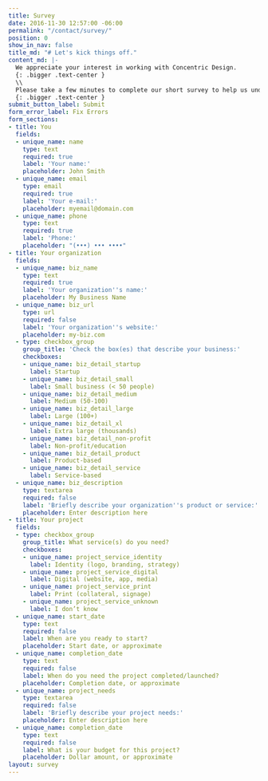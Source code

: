 ```yaml
---
title: Survey
date: 2016-11-30 12:57:00 -06:00
permalink: "/contact/survey/"
position: 0
show_in_nav: false
title_md: "# Let's kick things off."
content_md: |-
  We appreciate your interest in working with Concentric Design.
  {: .bigger .text-center }
  \\
  Please take a few minutes to complete our short survey to help us understand what you'd like to accomplish together.
  {: .bigger .text-center }
submit_button_label: Submit
form_error_label: Fix Errors
form_sections:
- title: You
  fields:
  - unique_name: name
    type: text
    required: true
    label: 'Your name:'
    placeholder: John Smith
  - unique_name: email
    type: email
    required: true
    label: 'Your e-mail:'
    placeholder: myemail@domain.com
  - unique_name: phone
    type: text
    required: true
    label: 'Phone:'
    placeholder: "(•••) ••• ••••"
- title: Your organization
  fields:
  - unique_name: biz_name
    type: text
    required: true
    label: 'Your organization''s name:'
    placeholder: My Business Name
  - unique_name: biz_url
    type: url
    required: false
    label: 'Your organization''s website:'
    placeholder: my-biz.com
  - type: checkbox_group
    group_title: 'Check the box(es) that describe your business:'
    checkboxes:
    - unique_name: biz_detail_startup
      label: Startup
    - unique_name: biz_detail_small
      label: Small business (< 50 people)
    - unique_name: biz_detail_medium
      label: Medium (50-100)
    - unique_name: biz_detail_large
      label: Large (100+)
    - unique_name: biz_detail_xl
      label: Extra large (thousands)
    - unique_name: biz_detail_non-profit
      label: Non-profit/education
    - unique_name: biz_detail_product
      label: Product-based
    - unique_name: biz_detail_service
      label: Service-based
  - unique_name: biz_description
    type: textarea
    required: false
    label: 'Briefly describe your organization''s product or service:'
    placeholder: Enter description here
- title: Your project
  fields:
  - type: checkbox_group
    group_title: What service(s) do you need?
    checkboxes:
    - unique_name: project_service_identity
      label: Identity (logo, branding, strategy)
    - unique_name: project_service_digital
      label: Digital (website, app, media)
    - unique_name: project_service_print
      label: Print (collateral, signage)
    - unique_name: project_service_unknown
      label: I don’t know
  - unique_name: start_date
    type: text
    required: false
    label: When are you ready to start?
    placeholder: Start date, or approximate
  - unique_name: completion_date
    type: text
    required: false
    label: When do you need the project completed/launched?
    placeholder: Completion date, or approximate
  - unique_name: project_needs
    type: textarea
    required: false
    label: 'Briefly describe your project needs:'
    placeholder: Enter description here
  - unique_name: completion_date
    type: text
    required: false
    label: What is your budget for this project?
    placeholder: Dollar amount, or approximate
layout: survey
---
```


